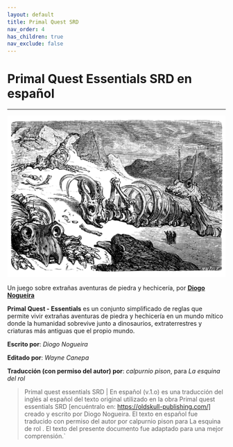 ```yaml
---
layout: default
title: Primal Quest SRD
nav_order: 4
has_children: true
nav_exclude: false
---
```


# Primal Quest Essentials SRD en español
---
![Primal Quest](/img/primalquest/portada.png)

Un juego sobre extrañas aventuras de piedra y hechicería, por [**Diogo Nogueira**](https://twitter.com/diogo_oldskull)

**Primal Quest - Essentials** es un conjunto simplificado de reglas que permite vivir extrañas aventuras de piedra y hechicería en un mundo mítico donde la humanidad sobrevive junto a dinosaurios, extraterrestres y criaturas más antiguas que el propio mundo.

**Escrito por**: *Diogo Nogueira*

**Editado por**: *Wayne Canepa*

**Traducción (con permiso del autor) por**: *calpurnio pison*, para *La esquina del rol*


>Primal quest essentials SRD | En español (v.1.o) es una traducción del inglés al español del texto original utilizado en la obra Primal quest essentials SRD [encuéntralo en: https://oldskull-publishing.com/] creado y escrito por Diogo Nogueira. El texto en español fue traducido con permiso del autor por calpurnio pison para La esquina de rol . El texto del presente documento fue adaptado para una mejor comprensión.`
